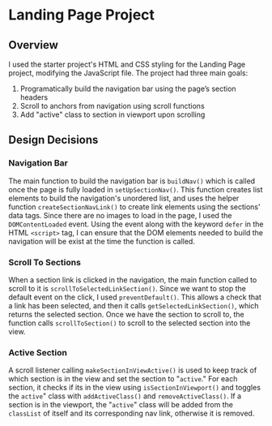 <h1>Landing Page Project</h1>

<h2>Overview</h2>

I used the starter project's HTML and CSS styling for the Landing Page project, modifying the JavaScript file. The project had three main goals:
<ol>
    <li>Programatically build the navigation bar using the page’s section headers</li>
    <li>Scroll to anchors from navigation using scroll functions</li>
    <li>Add "active" class to section in viewport upon scrolling</li>
</ol>

<h2>Design Decisions</h2>

<h3>Navigation Bar</h3>

The main function to build the navigation bar is `buildNav()` which is called once the page is fully loaded in `setUpSectionNav()`. This function creates list elements to build the navigation's unordered list, and uses the helper function `createSectionNavLink()` to create link elements using the sections' data tags. Since there are no images to load in the page, I used the `DOMContentLoaded` event. Using the event along with the keyword `defer` in the HTML `<script>` tag, I can ensure that the DOM elements needed to build the navigation will be exist at the time the function is called. 

<h3>Scroll To Sections</h3>

When a section link is clicked in the navigation, the main function called to scroll to it is `scrollToSelectedLinkSection()`. Since we want to stop the default event on the click, I used `preventDefault()`. This allows a check that a link has been selected, and then it calls `getSelectedLinkSection()`, which returns the selected section. Once we have the section to scroll to, the function calls `scrollToSection()` to scroll to the selected section into the view. 

<h3>Active Section</h3>

A scroll listener calling `makeSectionInViewActive()` is used to keep track of which section is in the view and set the section to "`active`." For each section, it checks if its in the view using `isSectionInViewport()` and toggles the `active`" class with `addActiveClass()` and `removeActiveClass()`. If a section is in the viewport, the "`active`" class will be added from the `classList` of itself and its corresponding nav link, otherwise it is removed.
